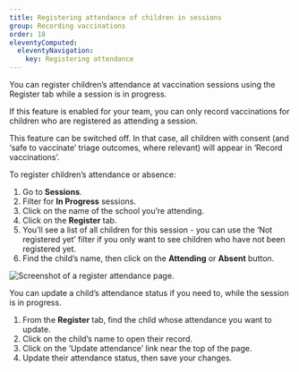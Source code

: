 ```yaml
---
title: Registering attendance of children in sessions
group: Recording vaccinations
order: 18
eleventyComputed:
  eleventyNavigation:
    key: Registering attendance
---
```


You can register children’s attendance at vaccination sessions using the Register tab while a session is in progress. 

If this feature is enabled for your team, you can only record vaccinations for children who are registered as attending a session.

This feature can be switched off. In that case, all children with consent (and ‘safe to vaccinate’ triage outcomes, where relevant) will appear in ‘Record vaccinations’. 

To register children’s attendance or absence:

1. Go to **Sessions**.
2. Filter for **In Progress** sessions.
3. Click on the name of the school you’re attending.
4. Click on the **Register** tab.
5. You’ll see a list of all children for this session - you can use the ‘Not registered yet’ filter if you only want to see children who have not been registered yet.
6. Find the child’s name, then click on the **Attending** or **Absent** button.


![Screenshot of a register attendance page.](/assets/images/session-attendance.png 'You must register attendance before you can record vaccinations.')

You can update a child’s attendance status if you need to, while the session is in progress.

1. From the **Register** tab, find the child whose attendance you want to update.
2. Click on the child’s name to open their record.
3. Click on the ‘Update attendance’ link near the top of the page.
4. Update their attendance status, then save your changes.
